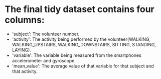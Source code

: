 The final tidy dataset contains four columns:
==============================================

- 'subject': The volunteer number.
- 'activity': The activity being performed by the volunteer(WALKING, WALKING_UPSTAIRS, WALKING_DOWNSTAIRS, SITTING, STANDING, LAYING).
- 'variable': The variable being measured from the smartphones accelerometer and gyroscope.
- 'mean_value': The average value of that variable for that subject and that activity.
